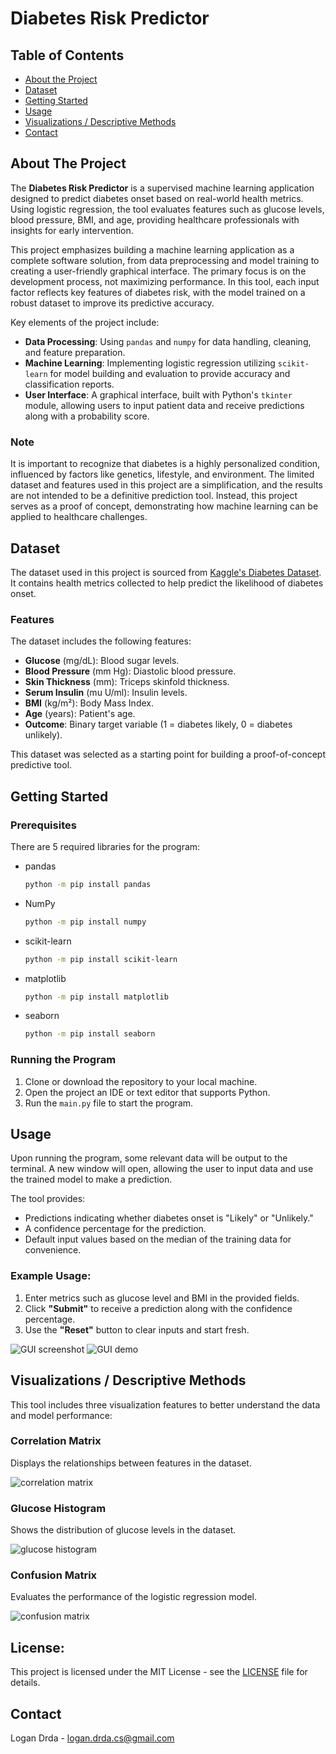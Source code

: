 # Diabetes Risk Predictor

## Table of Contents
- [About the Project](#about-the-project)
- [Dataset](#dataset)
- [Getting Started](#getting-started)
- [Usage](#usage)
- [Visualizations / Descriptive Methods](#visualizations--descriptive-methods)
- [Contact](#contact)

<!-- ABOUT THE PROJECT -->
## About The Project
The **Diabetes Risk Predictor** is a supervised machine learning application designed to predict diabetes onset based on real-world health metrics. Using logistic regression, the tool evaluates features such as glucose levels, blood pressure, BMI, and age, providing healthcare professionals with insights for early intervention.

This project emphasizes building a machine learning application as a complete software solution, from data preprocessing and model training to creating a user-friendly graphical interface. The primary focus is on the development process, not maximizing performance. In this tool, each input factor reflects key features of diabetes risk, with the model trained on a robust dataset to improve its predictive accuracy.

Key elements of the project include:
- **Data Processing**: Using `pandas` and `numpy` for data handling, cleaning, and feature preparation.
- **Machine Learning**: Implementing logistic regression utilizing `scikit-learn` for model building and evaluation to provide accuracy and classification reports.
- **User Interface**: A graphical interface, built with Python's `tkinter` module, allowing users to input patient data and receive predictions along with a probability score.

### Note
It is important to recognize that diabetes is a highly personalized condition, influenced by factors like genetics, lifestyle, and environment. The limited dataset and features used in this project are a simplification, and the results are not intended to be a definitive prediction tool. Instead, this project serves as a proof of concept, demonstrating how machine learning can be applied to healthcare challenges.

## Dataset
The dataset used in this project is sourced from [Kaggle's Diabetes Dataset](https://www.kaggle.com/datasets/hasibur013/diabetes-dataset). It contains health metrics collected to help predict the likelihood of diabetes onset.

### Features
The dataset includes the following features:
- **Glucose** (mg/dL): Blood sugar levels.
- **Blood Pressure** (mm Hg): Diastolic blood pressure.
- **Skin Thickness** (mm): Triceps skinfold thickness.
- **Serum Insulin** (mu U/ml): Insulin levels.
- **BMI** (kg/m²): Body Mass Index.
- **Age** (years): Patient's age.
- **Outcome**: Binary target variable (1 = diabetes likely, 0 = diabetes unlikely).

This dataset was selected as a starting point for building a proof-of-concept predictive tool.

<!-- GETTING STARTED -->
## Getting Started

### Prerequisites
There are 5 required libraries for the program:

* pandas
  ```sh
  python -m pip install pandas
  ```
* NumPy
  ```sh
  python -m pip install numpy
  ```
* scikit-learn
  ```sh
  python -m pip install scikit-learn
  ```
* matplotlib
  ```sh
  python -m pip install matplotlib
  ```
* seaborn
  ```sh
  python -m pip install seaborn
  ```

### Running the Program
1. Clone or download the repository to your local machine.
2. Open the project an IDE or text editor that supports Python.
3. Run the `main.py` file to start the program.

<!-- USAGE -->
## Usage
Upon running the program, some relevant data will be output to the terminal. A new window will open, allowing the user to input data and use the trained model to make a prediction.

The tool provides:

- Predictions indicating whether diabetes onset is "Likely" or "Unlikely."
- A confidence percentage for the prediction.
- Default input values based on the median of the training data for convenience.

### Example Usage:
1. Enter metrics such as glucose level and BMI in the provided fields.
2. Click **"Submit"** to receive a prediction along with the confidence percentage.
3. Use the **"Reset"** button to clear inputs and start fresh.

![GUI screenshot](images/demo_screenshot.jpg)
![GUI demo](images/demonstration.gif)

<!-- VISUALIZATIONS / DESCRIPTIVE METHODS -->
## Visualizations / Descriptive Methods
This tool includes three visualization features to better understand the data and model performance:

### Correlation Matrix
Displays the relationships between features in the dataset.

![correlation matrix](images/correlation_matrix.jpg)

### Glucose Histogram
Shows the distribution of glucose levels in the dataset.

![glucose histogram](images/glucose_histogram.jpg)

### Confusion Matrix
Evaluates the performance of the logistic regression model.

![confusion matrix](images/confusion_matrix.jpg)

<!-- License -->
## License:
This project is licensed under the MIT License - see the [LICENSE](LICENSE) file for details.

<!-- CONTACT -->
## Contact
Logan Drda - logan.drda.cs@gmail.com
